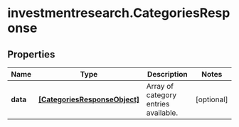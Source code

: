 # investmentresearch.CategoriesResponse

## Properties

Name | Type | Description | Notes
------------ | ------------- | ------------- | -------------
**data** | [**[CategoriesResponseObject]**](CategoriesResponseObject.md) | Array of category entries available. | [optional] 


